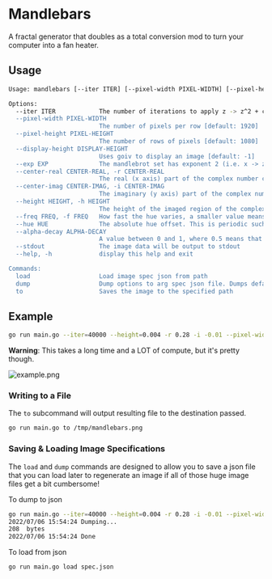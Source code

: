 # Mandlebars

A fractal generator that doubles as a total conversion mod to turn your computer into a fan heater.

## Usage

```bash
Usage: mandlebars [--iter ITER] [--pixel-width PIXEL-WIDTH] [--pixel-height PIXEL-HEIGHT] [--display-height DISPLAY-HEIGHT] [--exp EXP] [--center-real CENTER-REAL] [--center-imag CENTER-IMAG] [--height HEIGHT] [--freq FREQ] [--hue HUE] [--alpha-decay ALPHA-DECAY] [--stdout] <command> [<args>]

Options:
  --iter ITER            The number of iterations to apply z -> z^2 + c. The actual number of iterations for a pixel is at most this value, less if it doesn't come out black. [default: 64]
  --pixel-width PIXEL-WIDTH
                         The number of pixels per row [default: 1920]
  --pixel-height PIXEL-HEIGHT
                         The number of rows of pixels [default: 1080]
  --display-height DISPLAY-HEIGHT
                         Uses goiv to display an image [default: -1]
  --exp EXP              The mandlebrot set has exponent 2 (i.e. x -> z^2 + c) but we can try others! [default: 2]
  --center-real CENTER-REAL, -r CENTER-REAL
                         The real (x axis) part of the complex number corresponding to the centre of the image [default: -1.0]
  --center-imag CENTER-IMAG, -i CENTER-IMAG
                         The imaginary (y axis) part of the complex number corresponding to the centre of the image [default: 0.0]
  --height HEIGHT, -h HEIGHT
                         The height of the imaged region of the complex plane (not the resolution). [default: 2.0]
  --freq FREQ, -f FREQ   How fast the hue varies, a smaller value means more uniform colour, more iterations means more variation close to the boundary. [default: 1.0]
  --hue HUE              The absolute hue offset. This is periodic such that --hue=1 and --hue=0 are the same. [default: 0.0]
  --alpha-decay ALPHA-DECAY
                         A value between 0 and 1, where 0.5 means that the nth colour has (0.5)^n times 100% alpha. i.e. the colours fade close to the boundary. A value of 1 is no decay. [default: 1.0]
  --stdout               The image data will be output to stdout
  --help, -h             display this help and exit

Commands:
  load                   Load image spec json from path
  dump                   Dump options to arg spec json file. Dumps defaults if no options are set
  to                     Saves the image to the specified path
```

## Example


```bash
go run main.go --iter=40000 --height=0.004 -r 0.28 -i -0.01 --pixel-width=6880 --pixel-height=2880 --freq=0.02 --hue=0.4
```
**Warning**: This takes a long time and a LOT of compute, but it's pretty though.


![example.png](doc/iter-40k-centre-0.28r0.01i-height-0.004-freq-0.02-hue0.4.png)


### Writing to a File

The `to` subcommand will output resulting file to the destination passed.

```bash
go run main.go to /tmp/mandlebars.png
```

### Saving & Loading Image Specifications

The `load` and `dump` commands are designed to allow you to save a json file that you can load later to regenerate an image if all of those
huge image files get a bit cumbersome!

To dump to json

```bash
go run main.go --iter=40000 --height=0.004 -r 0.28 -i -0.01 --pixel-width=6880 --pixel-height=2880 --freq=0.02 --hue=0.4 dump spec.json
2022/07/06 15:54:24 Dumping...
208  bytes
2022/07/06 15:54:24 Done
```

To load from json

```bash
go run main.go load spec.json
```

